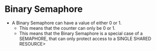# Binary Semaphore
- A Binary Semaphore can have a value of either 0 or 1. 
    - This means that the counter can only be 0 or 1. 
    - This means that the Binary Semaphore is a special case of a SEMAPHORE, 
    that can only protect access to a SINGLE SHARED RESOURCE>